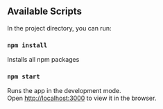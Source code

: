 ## Available Scripts

In the project directory, you can run:

### `npm install`

Installs all npm packages

### `npm start`

Runs the app in the development mode.\
Open [http://localhost:3000](http://localhost:3000) to view it in the browser.


